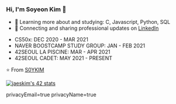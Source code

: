 
### Hi, I'm Soyeon Kim 👋

+ 🌱 Learning more about and studying: C, Javascript, Python, SQL
+ 💼 Connecting and sharing professional updates on [LinkedIn](https://www.linkedin.com/in/soyeon-eden-kim/)

- CS50x: DEC 2020 - MAR 2021
- NAVER BOOSTCAMP STUDY GROUP: JAN - FEB 2021
- 42SEOUL LA PISCINE: MAR - APR 2021
- 42SEOUL CADET: MAY 2021 - PRESENT

⭐️ From [S0YKIM](https://github.com/S0YKIM)


[![jaeskim's 42 stats](https://badge42.herokuapp.com/api/stats/sokim)](https://github.com/JaeSeoKim/badge42)

privacyEmail=true
privacyName=true


<!--
**S0YKIM/S0YKIM** is a ✨ _special_ ✨ repository because its `README.md` (this file) appears on your GitHub profile.

Here are some ideas to get you started:

- 🔭 I’m currently working on ...
- 🌱 I’m currently learning ...
- 👯 I’m looking to collaborate on ...
- 🤔 I’m looking for help with ...
- 💬 Ask me about ...
- 📫 How to reach me: ...
- 😄 Pronouns: ...
- ⚡ Fun fact: ...
--> 

